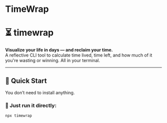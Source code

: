 # TimeWrap

# ⏳ timewrap

**Visualize your life in days — and reclaim your time.**  
A reflective CLI tool to calculate time lived, time left, and how much of it you're wasting or winning. All in your terminal.

---

## 🚀 Quick Start

You don’t need to install anything.

### 🔹 Just run it directly:
```bash
npx timewrap
